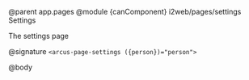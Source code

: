 @parent app.pages
@module {canComponent} i2web/pages/settings Settings

The settings page

@signature `<arcus-page-settings ({person})="person">`

@body
